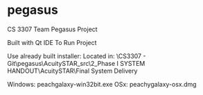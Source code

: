 # pegasus
CS 3307 Team Pegasus Project

Built with Qt IDE
To Run Project 

Use already built installer:
Located in: \CS3307 - Git\pegasus\AcuitySTAR_src\2_Phase I SYSTEM HANDOUT\AcuitySTAR\Final System Delivery

Windows: peachgalaxy-win32bit.exe
OSx: peachygalaxy-osx.dmg
